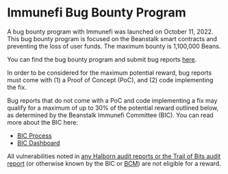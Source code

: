 # Immunefi Bug Bounty Program

A bug bounty program with Immunefi was launched on October 11, 2022. This bug bounty program is focused on the Beanstalk smart contracts and preventing the loss of user funds. The maximum bounty is 1,100,000 Beans.

You can find the bug bounty program and submit bug reports [here](https://immunefi.com/bounty/beanstalk).

In order to be considered for the maximum potential reward, bug reports must come with (1) a Proof of Concept (PoC), and (2) code implementing the fix.

Bug reports that do not come with a PoC and code implementing
a fix may qualify for a maximum of up to 30% of the potential reward outlined below, as determined by the Beanstalk Immunefi Committee (BIC). You can read more about the BIC here:

- [BIC Process](https://docs.bean.money/governance/beanstalk/bic-process)
- [BIC Dashboard](https://docs.bean.money/governance/beanstalk/bic-dashboard)

All vulnerabilities noted in [any Halborn audit reports or the Trail of Bits audit report](https://github.com/BeanstalkFarms/Beanstalk-Audits) (or otherwise known by
the BIC or [BCM](https://docs.bean.money/governance/beanstalk/bcm-dashboard)) are not eligible for a reward.

